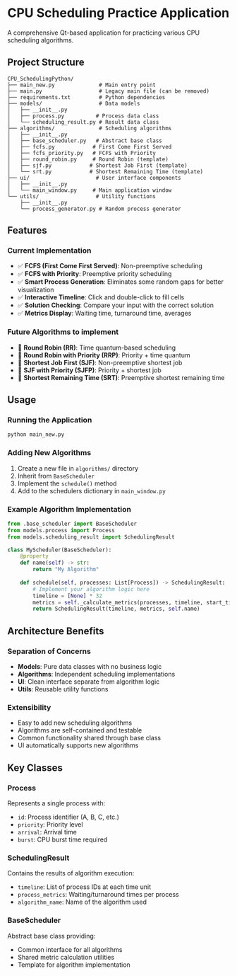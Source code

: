 # CPU Scheduling Practice Application

A comprehensive Qt-based application for practicing various CPU scheduling algorithms.

## Project Structure

```
CPU_SchedulingPython/
├── main_new.py              # Main entry point
├── main.py                  # Legacy main file (can be removed)
├── requirements.txt         # Python dependencies
├── models/                  # Data models
│   ├── __init__.py
│   ├── process.py          # Process data class
│   └── scheduling_result.py # Result data class
├── algorithms/              # Scheduling algorithms
│   ├── __init__.py
│   ├── base_scheduler.py   # Abstract base class
│   ├── fcfs.py            # First Come First Served
│   ├── fcfs_priority.py   # FCFS with Priority
│   ├── round_robin.py     # Round Robin (template)
│   ├── sjf.py            # Shortest Job First (template)
│   └── srt.py            # Shortest Remaining Time (template)
├── ui/                     # User interface components
│   ├── __init__.py
│   └── main_window.py     # Main application window
└── utils/                  # Utility functions
    ├── __init__.py
    └── process_generator.py # Random process generator
```

## Features

### Current Implementation
- ✅ **FCFS (First Come First Served)**: Non-preemptive scheduling
- ✅ **FCFS with Priority**: Preemptive priority scheduling
- ✅ **Smart Process Generation**: Eliminates some random gaps for better visualization
- ✅ **Interactive Timeline**: Click and double-click to fill cells
- ✅ **Solution Checking**: Compare your input with the correct solution
- ✅ **Metrics Display**: Waiting time, turnaround time, averages

### Future Algorithms to implement
- 🔲 **Round Robin (RR)**: Time quantum-based scheduling
- 🔲 **Round Robin with Priority (RRP)**: Priority + time quantum
- 🔲 **Shortest Job First (SJF)**: Non-preemptive shortest job
- 🔲 **SJF with Priority (SJFP)**: Priority + shortest job
- 🔲 **Shortest Remaining Time (SRT)**: Preemptive shortest remaining time

## Usage

### Running the Application
```bash
python main_new.py
```

### Adding New Algorithms
1. Create a new file in `algorithms/` directory
2. Inherit from `BaseScheduler`
3. Implement the `schedule()` method
4. Add to the schedulers dictionary in `main_window.py`

### Example Algorithm Implementation
```python
from .base_scheduler import BaseScheduler
from models.process import Process
from models.scheduling_result import SchedulingResult

class MyScheduler(BaseScheduler):
    @property
    def name(self) -> str:
        return "My Algorithm"
    
    def schedule(self, processes: List[Process]) -> SchedulingResult:
        # Implement your algorithm logic here
        timeline = [None] * 32
        metrics = self._calculate_metrics(processes, timeline, start_times, end_times)
        return SchedulingResult(timeline, metrics, self.name)
```

## Architecture Benefits

### Separation of Concerns
- **Models**: Pure data classes with no business logic
- **Algorithms**: Independent scheduling implementations
- **UI**: Clean interface separate from algorithm logic
- **Utils**: Reusable utility functions

### Extensibility
- Easy to add new scheduling algorithms
- Algorithms are self-contained and testable
- Common functionality shared through base class
- UI automatically supports new algorithms

## Key Classes

### Process
Represents a single process with:
- `id`: Process identifier (A, B, C, etc.)
- `priority`: Priority level
- `arrival`: Arrival time
- `burst`: CPU burst time required

### SchedulingResult
Contains the results of algorithm execution:
- `timeline`: List of process IDs at each time unit
- `process_metrics`: Waiting/turnaround times per process
- `algorithm_name`: Name of the algorithm used

### BaseScheduler
Abstract base class providing:
- Common interface for all algorithms
- Shared metric calculation utilities
- Template for algorithm implementation
